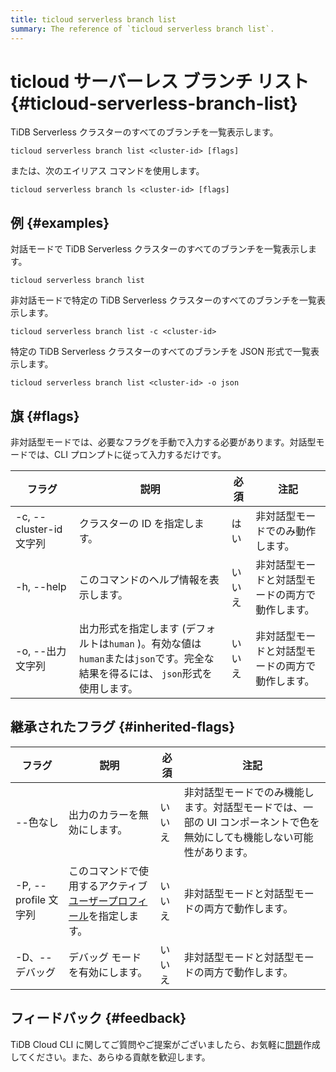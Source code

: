 ```yaml
---
title: ticloud serverless branch list
summary: The reference of `ticloud serverless branch list`.
---
```


# ticloud サーバーレス ブランチ リスト {#ticloud-serverless-branch-list}

TiDB Serverless クラスターのすべてのブランチを一覧表示します。

```shell
ticloud serverless branch list <cluster-id> [flags]
```

または、次のエイリアス コマンドを使用します。

```shell
ticloud serverless branch ls <cluster-id> [flags]
```

## 例 {#examples}

対話モードで TiDB Serverless クラスターのすべてのブランチを一覧表示します。

```shell
ticloud serverless branch list
```

非対話モードで特定の TiDB Serverless クラスターのすべてのブランチを一覧表示します。

```shell
ticloud serverless branch list -c <cluster-id>
```

特定の TiDB Serverless クラスターのすべてのブランチを JSON 形式で一覧表示します。

```shell
ticloud serverless branch list <cluster-id> -o json
```

## 旗 {#flags}

非対話型モードでは、必要なフラグを手動で入力する必要があります。対話型モードでは、CLI プロンプトに従って入力するだけです。

| フラグ                  | 説明                                                                              | 必須  | 注記                       |
| -------------------- | ------------------------------------------------------------------------------- | --- | ------------------------ |
| -c, --cluster-id 文字列 | クラスターの ID を指定します。                                                               | はい  | 非対話型モードでのみ動作します。         |
| -h, --help           | このコマンドのヘルプ情報を表示します。                                                             | いいえ | 非対話型モードと対話型モードの両方で動作します。 |
| -o, --出力文字列          | 出力形式を指定します (デフォルトは`human` )。有効な値は`human`または`json`です。完全な結果を得るには、 `json`形式を使用します。 | いいえ | 非対話型モードと対話型モードの両方で動作します。 |

## 継承されたフラグ {#inherited-flags}

| フラグ               | 説明                                                                             | 必須  | 注記                                                             |
| ----------------- | ------------------------------------------------------------------------------ | --- | -------------------------------------------------------------- |
| --色なし             | 出力のカラーを無効にします。                                                                 | いいえ | 非対話型モードでのみ機能します。対話型モードでは、一部の UI コンポーネントで色を無効にしても機能しない可能性があります。 |
| -P, --profile 文字列 | このコマンドで使用するアクティブ[ユーザープロフィール](/tidb-cloud/cli-reference.md#user-profile)を指定します。 | いいえ | 非対話型モードと対話型モードの両方で動作します。                                       |
| -D、--デバッグ         | デバッグ モードを有効にします。                                                               | いいえ | 非対話型モードと対話型モードの両方で動作します。                                       |

## フィードバック {#feedback}

TiDB Cloud CLI に関してご質問やご提案がございましたら、お気軽に[問題](https://github.com/tidbcloud/tidbcloud-cli/issues/new/choose)作成してください。また、あらゆる貢献を歓迎します。
